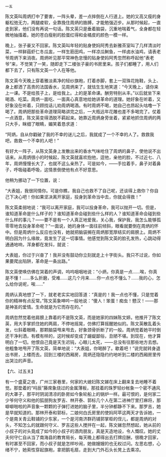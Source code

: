     一五 

   陈文英叫周炳打中了要害，一阵头晕，差一点摔倒在人行道上。她的又高又瘦的身躯松弛无力，两腿痠软，全靠挽住周炳的胳膊，才能勉强迈步。从那时候起，一直走到家，他们没有再说一句话。陈文英只是垂着脑袋，沉重地喘着气，全身都在轻微地抽搐着。她的苍白瘦削的脸蛋红得和金橘皮的颜色一模一样。

   晚上，张子豪又不回家。陈文英叫年轻的贴身使妈阿秀去新雅茶室叫了几样清淡时菜，一样鲜菇虾仁冬瓜盅，一样生筋田鸡，一样凉瓜鲥鱼，一样卤水油鸡，请表老爷周炳下来消夜。周炳听见那平常神色怠慢的贴身使妈阿秀忽然称呼起他“表老爷”来，不觉笑了一笑，随即走下二楼张子豪的书房里来。孩子们都睡了，用人们都下去了，只有陈文英一个人在等他。

   陈文英今天晚上穿着雅淡素净的轻纱旗袍，打着赤脚，套上一双珠花拖鞋，头上、身上都洒了高贵的法国香水，见周炳来了，就怯生生地笑道：“今天晚上，请你来上一课。不是给孩子上，是给我上。上的是革命课。酬劳特别从丰。”以后就坐下来喝酒、吃菜。周炳一面吃、一面真心真意地给她讲革命的道理。她好象在听着，又好象没在听着，只顾找话儿劝周炳喝酒。有时周炳不喝，她自己也昂起头咕噜一下喝了。周炳把那些革命道理简略讲完之后，一大瓶远年花雕也差不多喝完了。仗着一点酒意，陈文英变得洒脱不羁起来。她靠近周炳身旁坐着，紧紧地抓住周炳的两只大手，眯细了眼睛，媚笑着恳求道：

   “阿炳，自从你戳破了我的不幸的谜儿之后，我就成了一个不幸的人了。救救我吧，救救一个不幸的人吧！”

   有好大一阵子，从陈文英身上发散出来的香水气味呛住了周炳的鼻子，使他说不出话来。从周炳很小的时候起，陈文英就喜欢抱他，逗他，亲他的脸，不过近七、八年，周炳慢慢长大了，也就不这么亲热了。可是如今，——手拉着手，鼻子对着鼻子，呼吸碰着呼吸，这情景倒使他有点不好意思。

   他稍为挪动了一下位置，说：

   “大表姐，我很同情你。可是你瞧，我自己也救不了自己呢，还谈得上救你？你自己下决心吧！你如果坚决离开家庭，投身到革命当中去，你就会得救！”

   陈文英柔弱地说：“我可以离开家庭，我可以投身革命，我可以抛开一切。但是，谁知道革命是什么样子的？谁知道革命会碰到些什么样的人？谁知道革命会碰到些什么样的事儿？——要不是有一个人真正地爱我，关心我，保护我，我怎么能够孤零零地去投身革命呢？”一面说，她的身体一面往前倾斜，眼看就要倒在周炳的怀中。但是周炳什么反应也没有，她就把脑袋搁在周炳那宽厚结实的肩膀上。周炳不明白因为什么缘故，竟发生了这一切事情。他感觉到陈文英的脸孔发热，心跳动得通通地响，浑身都在发抖，就说：

   大表姐，你过于兴奋了！我并没有鼓动你立刻就走上十字街头。我只不过说，你如果要爬出陷阱，革命是一条出路。”

   陈文英使唤仿佛在哭着的声调，呜呜咽咽地说：“小炳，你真是一点……唉，你真是不懂！……多么折磨，受难……这几个月来……你一点也不懂么？……我的心，怎么给你说呢，唉……”

   周炳认真地想了一下，就老老实实地回答道：“真是的！我一点也不懂，只是觉着你的精神有点反常。”陈文英象呻吟一般地说：“傻人！笨蛋！痴虫！戆汉！——那是神圣的爱情。生命就是为它而存在的。”

   周炳忽然觉着他肩膀上靠着的不是陈文英，而是她家的四妹陈文婷。他推开了陈文英，用大手掌抓住她的两肩，不停地摇晃，仿佛打算摇醒她似的。陈文英散乱着头发，乜斜着眼睛，那颗脑袋甩来甩去，好象颈骨折断了的一般。周炳觉着她平时倒还干净利洒，有模有样的，这时候却变成了龌龊鄙俗，丑陋不堪。到现在，他才算明白了一切。他恨自己竟是天生迟钝，心眼儿太死，——总没有往那些地方去想。他粗鲁地甩开了陈文英，简单地说：“大表姐，你喝醉了。歇着吧！”说完就转身退出书房，上楼而去。回到三楼的西厢房，周炳还隐隐约约地听到二楼的西厢房里传出哭泣的声音。

   【六、过五关】

   有一个盛夏之夜，广州三家巷里，何家的大媳妇陈文娣在床上翻来复去地睡不着觉。那垫着的“吗辰”藤席象烧过的金属薄板，那挂着的珠罗轻纱帐象一个密不通风的大罩子，那平时阴润清凉的卧房如今象轮船上的锅炉一样。最可恨的，是何家二少爷何守义和他的狐朋狗友罗吉、林开泰、郭标几个人在第二进神厅里打麻将，那噼噼啪啦的声音象一颗颗的子弹打进她的脑子里，半分钟都静不下来。那罗吉，她是早就知道的。那林开泰和郭标，二娘何白氏房里的使妈阿苹这两天才告诉她，一个是南关青云鞋铺的少东家，一个是河南济群药铺郭掌柜的侄儿，都是周炳的对头，不知怎么的就跟何守义、罗吉这些人搅拌在一起，陈文娣忽然想起，她从前的小叔子的对头竟成了如今的小叔子的酒肉朋友，真是天造地设，令人慨叹。她的丈夫何守仁自从当了南海县的教育局长，每天晚上都得出去打牌应酬，很晚才回家，有时甚至不回家，而小叔子就是怎样吵闹，她做嫂嫂的也无权过问。左思右想，心绪不宁，她索性穿起旗袍，拿把鹅毛扇，走到大门外石头长凳上去乘凉。

